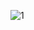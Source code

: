 
![1](https://user-images.githubusercontent.com/61166475/155028566-425caeb4-c391-432c-805a-8d5e29cb2d63.png)
